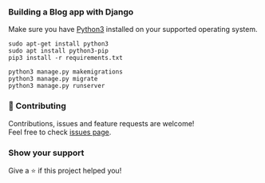 ### Building a Blog app with Django

Make sure you have [Python3](https://www.python.org/download/) installed on your supported operating system.

```shell
sudo apt-get install python3
sudo apt install python3-pip
pip3 install -r requirements.txt
```
```shell
python3 manage.py makemigrations
python3 manage.py migrate
python3 manage.py runserver
```

### :handshake: Contributing

Contributions, issues and feature requests are welcome!<br />Feel free to check [issues page](https://github.com/gavincapriola/django-blog/issues).

### Show your support

Give a :star: if this project helped you!
